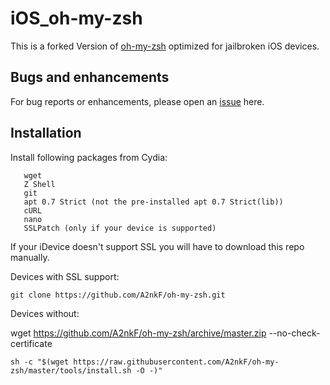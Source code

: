 # iOS_oh-my-zsh

This is a forked Version of [oh-my-zsh](https://github.com/robbyrussell/oh-my-zsh) optimized for jailbroken iOS devices.

## Bugs and enhancements

For bug reports or enhancements, please open an [issue](https://github.com/A2nkF/dorfctl/issues) here.

## Installation

Install following packages from Cydia:

```    
   wget 
   Z Shell
   git
   apt 0.7 Strict (not the pre-installed apt 0.7 Strict(lib))
   cURL
   nano
   SSLPatch (only if your device is supported)
``` 



If your iDevice doesn't support SSL you will have to download this repo manually.

Devices with SSL support:

`git clone https://github.com/A2nkF/oh-my-zsh.git`

Devices without:

wget https://github.com/A2nkF/oh-my-zsh/archive/master.zip --no-check-certificate
 

```shell
sh -c "$(wget https://raw.githubusercontent.com/A2nkF/oh-my-zsh/master/tools/install.sh -O -)"
```
